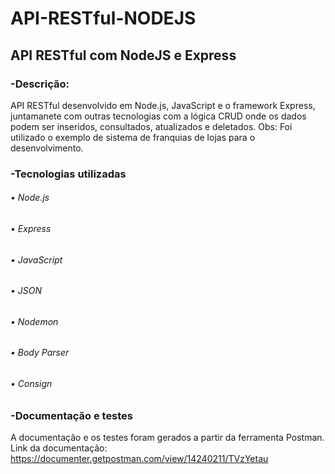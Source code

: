 # API-RESTful-NODEJS

## API RESTful com NodeJS e Express

### -Descrição:
  API RESTful desenvolvido em Node.js, JavaScript e o framework Express, juntamanete com outras tecnologias com a lógica CRUD onde os dados podem ser inseridos, consultados, atualizados e deletados.
Obs: Foi utilizado o exemplo de sistema de franquias de lojas para o desenvolvimento.

### -Tecnologias utilizadas
###### • Node.js
###### • Express
###### • JavaScript
###### • JSON
###### • Nodemon
###### • Body Parser
###### • Consign

### -Documentação e testes
  A documentação e os testes foram gerados a partir da ferramenta Postman.
 Link da documentação: https://documenter.getpostman.com/view/14240211/TVzYetau
